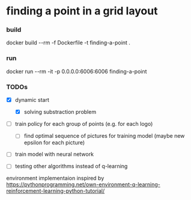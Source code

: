 # finding a point in a grid layout


### build
docker build --rm -f Dockerfile -t finding-a-point .

### run
docker run --rm -it -p 0.0.0.0:6006:6006 finding-a-point


### TODOs
- [x] dynamic start
    - [x] solving substraction problem
- [ ] train policy for each group of points (e.g. for each logo)
    - [ ] find optimal sequence of pictures for training model (maybe new epsilon for each picture)
- [ ] train model with neural network
- [ ] testing other algorithms instead of q-learning


environment implementaion inspired by
https://pythonprogramming.net/own-environment-q-learning-reinforcement-learning-python-tutorial/